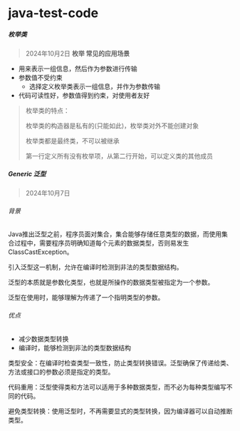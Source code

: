 # java-test-code

##### 枚举类
> 2024年10月2日
**枚举 常见的应用场景**
- 用来表示一组信息，然后作为参数进行传输
- 参数值不受约束
  - 选择定义枚举类表示一组信息，并作为参数传输
- 代码可读性好，参数值得到约束，对使用者友好
> 枚举类的特点：
> 
> 枚举类的构造器是私有的(只能如此)，枚举类对外不能创建对象
> 
> 枚举类都是最终类，不可以被继承
> 
> 第一行定义所有没有枚举项，从第二行开始，可以定义类的其他成员

##### Generic 泛型
> 2024年10月7日 

###### 背景
Java推出泛型之前，程序员面对集合，集合能够存储任意类型的数据，而使用集合过程中，需要程序员明确知道每个元素的数据类型，否则易发生ClassCastException。

引入泛型这一机制，允许在编译时检测到非法的类型数据结构。

泛型的本质就是参数化类型，也就是所操作的数据类型被指定为一个参数。

泛型在使用时，能够理解为传递了一个指明类型的参数。
###### 优点
- 减少数据类型转换
- 编译时，能够检测到非法的类型数据结构

类型安全：在编译时检查类型一致性，防止类型转换错误。泛型确保了传递给类、方法或接口的参数必须是指定的类型。

代码重用：泛型使得类和方法可以适用于多种数据类型，而不必为每种类型编写不同的代码。

避免类型转换：使用泛型时，不再需要显式的类型转换，因为编译器可以自动推断类型。
